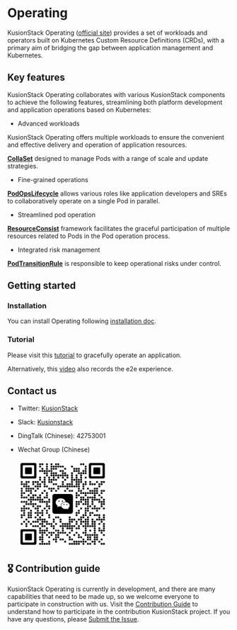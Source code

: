 # Operating

KusionStack Operating ([official site](https://kusionstack.io/docs/operating/introduction/)) provides a set of workloads and operators
built on Kubernetes Custom Resource Definitions (CRDs), with a primary aim of bridging the gap 
between application management and Kubernetes.

## Key features

KusionStack Operating collaborates with various KusionStack components to achieve the following features, 
streamlining both platform development and application operations based on Kubernetes:

* Advanced workloads

KusionStack Operating offers multiple workloads to ensure the convenient and effective delivery and operation of application resources.

[**CollaSet**](https://kusionstack.io/docs/operating/manuals/collaset) designed to manage Pods with a range of scale and update strategies.

* Fine-grained operations

[**PodOpsLifecycle**](https://kusionstack.io/docs/operating/concepts/podopslifecycle) allows various roles like application developers and SREs to collaboratively operate on a single Pod in parallel.

* Streamlined pod operation

[**ResourceConsist**](https://kusionstack.io/docs/operating/manuals/resourceconsist) framework facilitates the graceful participation of multiple resources related to Pods in the Pod operation process.

* Integrated risk management

[**PodTransitionRule**](https://kusionstack.io/docs/operating/manuals/podtransitionrule) is responsible to keep operational risks under control.

## Getting started

### Installation

You can install Operating following [installation doc](https://kusionstack.io/docs/operating/started/install).

### Tutorial

Please visit this [tutorial](https://kusionstack.io/docs/operating/started/demo-graceful-operation) to gracefully operate an application.

Alternatively, this [video](https://www.bilibili.com/video/BV1n8411q7sP/?t=15.7) also records the e2e experience.

## Contact us
- Twitter: [KusionStack](https://twitter.com/KusionStack)
- Slack: [Kusionstack](https://join.slack.com/t/kusionstack/shared_invite/zt-19lqcc3a9-_kTNwagaT5qwBE~my5Lnxg)
- DingTalk (Chinese): 42753001
- Wechat Group (Chinese)

  <img src="docs/wx_spark.jpg" width="200" height="200"/>

## 🎖︎ Contribution guide

KusionStack Operating is currently in development, and there are many capabilities that need to be made up, so we welcome everyone to participate in construction with us. Visit the [Contribution Guide](docs/contributing.md) to understand how to participate in the contribution KusionStack project. If you have any questions, please [Submit the Issue](https://github.com/KusionStack/operating/issues).